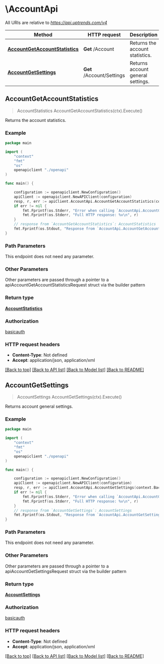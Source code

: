 # \AccountApi

All URIs are relative to *https://api.uptrends.com/v4*

Method | HTTP request | Description
------------- | ------------- | -------------
[**AccountGetAccountStatistics**](AccountApi.md#AccountGetAccountStatistics) | **Get** /Account | Returns the account statistics.
[**AccountGetSettings**](AccountApi.md#AccountGetSettings) | **Get** /Account/Settings | Returns account general settings.



## AccountGetAccountStatistics

> AccountStatistics AccountGetAccountStatistics(ctx).Execute()

Returns the account statistics.

### Example

```go
package main

import (
    "context"
    "fmt"
    "os"
    openapiclient "./openapi"
)

func main() {

    configuration := openapiclient.NewConfiguration()
    apiClient := openapiclient.NewAPIClient(configuration)
    resp, r, err := apiClient.AccountApi.AccountGetAccountStatistics(context.Background()).Execute()
    if err != nil {
        fmt.Fprintf(os.Stderr, "Error when calling `AccountApi.AccountGetAccountStatistics``: %v\n", err)
        fmt.Fprintf(os.Stderr, "Full HTTP response: %v\n", r)
    }
    // response from `AccountGetAccountStatistics`: AccountStatistics
    fmt.Fprintf(os.Stdout, "Response from `AccountApi.AccountGetAccountStatistics`: %v\n", resp)
}
```

### Path Parameters

This endpoint does not need any parameter.

### Other Parameters

Other parameters are passed through a pointer to a apiAccountGetAccountStatisticsRequest struct via the builder pattern


### Return type

[**AccountStatistics**](AccountStatistics.md)

### Authorization

[basicauth](../README.md#basicauth)

### HTTP request headers

- **Content-Type**: Not defined
- **Accept**: application/json, application/xml

[[Back to top]](#) [[Back to API list]](../README.md#documentation-for-api-endpoints)
[[Back to Model list]](../README.md#documentation-for-models)
[[Back to README]](../README.md)


## AccountGetSettings

> AccountSettings AccountGetSettings(ctx).Execute()

Returns account general settings.

### Example

```go
package main

import (
    "context"
    "fmt"
    "os"
    openapiclient "./openapi"
)

func main() {

    configuration := openapiclient.NewConfiguration()
    apiClient := openapiclient.NewAPIClient(configuration)
    resp, r, err := apiClient.AccountApi.AccountGetSettings(context.Background()).Execute()
    if err != nil {
        fmt.Fprintf(os.Stderr, "Error when calling `AccountApi.AccountGetSettings``: %v\n", err)
        fmt.Fprintf(os.Stderr, "Full HTTP response: %v\n", r)
    }
    // response from `AccountGetSettings`: AccountSettings
    fmt.Fprintf(os.Stdout, "Response from `AccountApi.AccountGetSettings`: %v\n", resp)
}
```

### Path Parameters

This endpoint does not need any parameter.

### Other Parameters

Other parameters are passed through a pointer to a apiAccountGetSettingsRequest struct via the builder pattern


### Return type

[**AccountSettings**](AccountSettings.md)

### Authorization

[basicauth](../README.md#basicauth)

### HTTP request headers

- **Content-Type**: Not defined
- **Accept**: application/json, application/xml

[[Back to top]](#) [[Back to API list]](../README.md#documentation-for-api-endpoints)
[[Back to Model list]](../README.md#documentation-for-models)
[[Back to README]](../README.md)

